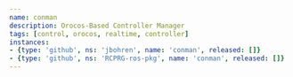 ```yaml
---
name: conman
description: Orocos-Based Controller Manager
tags: [control, orocos, realtime, controller]
instances:
- {type: 'github', ns: 'jbohren', name: 'conman', released: []}
- {type: 'github', ns: 'RCPRG-ros-pkg', name: 'conman', released: []}
---
```

